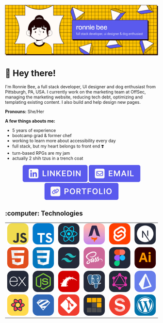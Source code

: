 <picture>
  <source media="(prefers-color-scheme: dark)" srcset="https://raw.githubusercontent.com/ronniekram/ronniekram/main/.github/images/GH-BANNER-SVG-LIGHT.svg">
  <img alt="Shows an illustrated sun in light color mode and a moon with stars in dark color mode." src="https://raw.githubusercontent.com/ronniekram/ronniekram/main/.github/images/GH-BANNER-SVG-DARK.svg">
</picture>

# :wave:  Hey there!

I'm Ronnie Bee, a full stack developer, UI designer and dog enthusiast from Pittsburgh, PA, USA. I currently work on the marketing team at OffSec, managing the marketing website, reducing tech debt, optimizing and templating existing content. I also build and help design new pages.

**Pronouns:** She/Her

**A few things abouts me:**

* 5 years of experience
* bootcamp grad & former chef
* working to learn more about accessibility every day
* full stack, but my heart belongs to front end :heavy_heart_exclamation:
* turn-based RPGs are my jam
* actually 2 shih tzus in a trench coat


<div align="center">
  <a aria-label="LinkedIn profile" href="https://linkedin.com/in/arynn-boniface/">
    <img src="./.github/images/linkedin.svg" alt="LinkedIn" />
  </a>
  <a aria-label="Email" href="mailto:arynn.boniface@gmail.com">
    <img src="./.github/images/email.svg" alt="Gmail" />
  </a>
  <a aria-label="Portfolio" href="https://ronniebee.dev/">
    <img src="./.github/images/portfolio.svg" alt="Portfolio" />
  </a>
</center>


<h2 align="left">:computer:  Technologies</h2>

<table align="center">
  <tr>
    <td><a aria-label="JavaScript" href="https://www.javascript.com/">
      <img src="./.github/images/javascript.svg" alt="JavaScript" width="96px" />
      </a>
    </td>
    <td><a aria-label="TypeScript" href="https://www.typescriptlang.org/">
      <img src="./.github/images/typescript.svg" alt="TypeScript" width="96px" />
      </a>
    </td>
    <td><a aria-label="React" href="https://react.dev/">
      <img src="./.github/images/react.svg" alt="React" width="96px" />
      </a>
    </td>
    <td><a aria-label="Astro.js" href="https://astro.build/">
      <img src="./.github/images/astrojs.svg" alt="Astro.js" width="96px" />
      </a>
    </td>
    <td><a aria-label="Svelte" href="https://svelte.dev/">
      <img src="./.github/images/svelte.svg" alt="Svelte" width="96px" />
      </a>
    </td>
    <td><a aria-label="Next.js" href="https://nextjs.org/">
      <img src="./.github/images/nextjs.svg" alt="Next.js" width="96px" />
      </a>
    </td>
  </tr>
  <tr>
    <td><a aria-label="HTML5" href="https://developer.mozilla.org/en-US/docs/Glossary/HTML5">
      <img src="./.github/images/html5.svg" alt="HTML5" width="96px" />
      </a>
    </td>
    <td><a aria-label="CSS3" href="https://www.w3.org/TR/CSS/#css">
      <img src="./.github/images/css3.svg" alt="CSS3" width="96px" />
      </a>
    </td>
    <td><a aria-label="Tailwind CSS" href="https://www.tailwindcss.com/">
      <img src="./.github/images/tailwind.svg" alt="Tailwind CSS" width="96px" />
      </a>
    </td>
    <td><a aria-label="SASS" href="https://sass-lang.com/">
      <img src="./.github/images/sass.svg" alt="SASS" width="96px" />
      </a>
    </td>
    <td><a aria-label="Figma" href="https://www.figma.com/">
      <img src="./.github/images/figma.svg" alt="Figma" width="96px" />
      </a>
    </td>
    <td><a aria-label="Adobe Illustrator" href="https://www.adobe.com/products/illustrator.html">
      <img src="./.github/images/ai.svg" alt="Adobe Illustrator" width="96px" />
      </a>
    </td>
  </tr>
  <tr>
    <td><a aria-label="Express" href="https://expressjs.com/">
      <img src="./.github/images/express.svg" alt="Express" width="96px" />
      </a>
    </td>
    <td><a aria-label="Node.js" href="https://nodejs.org/en">
      <img src="./.github/images/nodejs.svg" alt="Node.js" width="96px" />
      </a>
    </td>
    <td><a aria-label="Ruby on Rails" href="https://rubyonrails.org/">
      <img src="./.github/images/rails.svg" alt="Ruby on Rails" width="96px" />
      </a>
    </td>
    <td><a aria-label="PostgreSQL" href="https://www.postgresql.org/">
      <img src="./.github/images/postgresql.svg" alt="PostgreSQL" width="96px" />
      </a>
    </td>
    <td><a aria-label="GraphQL" href="https://graphql.org/">
      <img src="./.github/images/graphql.svg" alt="GraphQL" width="96px" />
      </a>
    </td>
    <td><a aria-label="Prisma ORM" href="https://www.prisma.io/">
      <img src="./.github/images/prisma.svg" alt="Prisma ORM" width="96px" />
      </a>
    </td>
  </tr>
  <tr>
    <td><a aria-label="TanStack Query" href="https://tanstack.com/">
      <img src="./.github/images/react-query.svg" alt="TanStack Query" width="96px" />
      </a>
    </td>
    <td><a aria-label="Zod" href="https://zod.dev/">
      <img src="./.github/images/zod.svg" alt="Zod" width="96px" />
      </a>
    </td>
    <td><a aria-label="Git" href="https://git-scm.com/">
      <img src="./.github/images/git.svg" alt="Git" width="96px" />
      </a>
    </td>
    <td><a aria-label="PNPM" href="https://pnpm.io/">
      <img src="./.github/images/pnpm.svg" alt="PNPM" width="96px" />
      </a>
    </td>
    <td><a aria-label="Sanity CMS" href="https://www.sanity.io/">
      <img src="./.github/images/sanity.svg" alt="Sanity CMS" width="96px" />
      </a>
    </td>
    <td>
      <a aria-label="WordPress" href="https://www.wordpress.org/">
      <img src="./.github/images/wordpress.svg" alt="WordPress" width="96px" />
      </a>
    </td>
  </tr>
</table>
